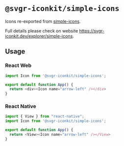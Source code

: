 # `@svgr-iconkit/simple-icons`

Icons re-exported from [simple-icons](https://npmjs.com/package/simple-icons).

Full details please check on website https://svgr-iconkit.dev/explorer/simple-icons.

## Usage

### React Web

```javascript
import Icon from '@svgr-iconkit/simple-icons';

export default function App() {
  return <div><Icon name="arrow-left" /></div>
}

```

### React Native

```javascript
import { View } from "react-native";
import Icon from '@svgr-iconkit/simple-icons';

export default function App() {
  return <View><Icon name="arrow-left" /></View>
}

```
